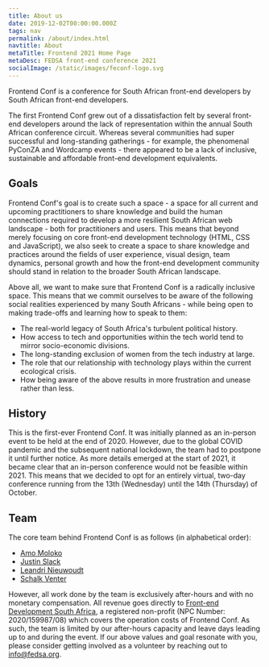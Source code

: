 ```yaml
---
title: About us
date: 2019-12-02T00:00:00.000Z
tags: nav
permalink: /about/index.html
navtitle: About
metaTitle: Frontend 2021 Home Page
metaDesc: FEDSA front-end conference 2021
socialImage: /static/images/feconf-logo.svg
---
```

Frontend Conf is a conference for South African front-end developers by South African front-end developers.

The first Frontend Conf grew out of a dissatisfaction felt by several front-end developers around the lack of representation within the annual South African conference circuit. Whereas several communities had super successful and long-standing gatherings - for example, the phenomenal PyConZA and Wordcamp events - there appeared to be a lack of inclusive, sustainable and affordable front-end development equivalents.

## Goals

Frontend Conf's goal is to create such a space - a space for all current and upcoming practitioners to share knowledge and build the human connections required to develop a more resilient South African web landscape - both for practitioners and users. This means that beyond merely focusing on core front-end development technology (HTML, CSS and JavaScript), we also seek to create a space to share knowledge and practices around the fields of user experience, visual design, team dynamics, personal growth and how the front-end development community should stand in relation to the broader South African landscape.

Above all, we want to make sure that Frontend Conf is a radically inclusive space. This means that we commit ourselves to be aware of the following social realities experienced by many South Africans - while being open to making trade-offs and learning how to speak to them:
- The real-world legacy of South Africa's turbulent political history.
- How access to tech and opportunities within the tech world tend to mirror socio-economic divisions.
- The long-standing exclusion of women from the tech industry at large.
- The role that our relationship with technology plays within the current ecological crisis.
- How being aware of the above results in more frustration and unease rather than less.

## History
This is the first-ever Frontend Conf. It was initially planned as an in-person event to be held at the end of 2020. However, due to the global COVID pandemic and the subsequent national lockdown, the team had to postpone it until further notice. As more details emerged at the start of 2021, it became clear that an in-person conference would not be feasible within 2021. This means that we decided to opt for an entirely virtual, two-day conference running from the 13th (Wednesday) until the 14th (Thursday) of October.

## Team
The core team behind Frontend Conf is as follows (in alphabetical order):
- [Amo Moloko](https://github.com/AmoDinho)
- [Justin Slack](https://github.com/justinslack)
- [Leandri Nieuwoudt](https://github.com/Lean3Viljoen94)
- [Schalk Venter](https://github.com/schalkventer)

However, all work done by the team is exclusively after-hours and with no monetary compensation. All revenue goes directly to [Front-end Development South Africa](https://fedsa.org/), a registered non-profit (NPC Number: 2020/159987/08) which covers the operation costs of Frontend Conf. As such, the team is limited by our after-hours capacity and leave days leading up to and during the event. If our above values and goal resonate with you, please consider getting involved as a volunteer by reaching out to [info@fedsa.org](mailto:info@fedsa.org).

